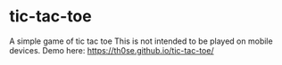 # tic-tac-toe
 A simple game of tic tac toe
 This is not intended to be played on mobile devices.
 Demo here: https://th0se.github.io/tic-tac-toe/
